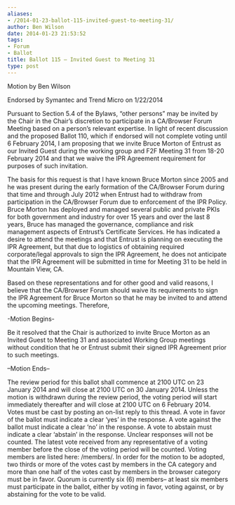 ```yaml
---
aliases:
- /2014-01-23-ballot-115-invited-guest-to-meeting-31/
author: Ben Wilson
date: 2014-01-23 21:53:52
tags:
- Forum
- Ballot
title: Ballot 115 – Invited Guest to Meeting 31
type: post
---
```


Motion by Ben Wilson

Endorsed by Symantec and Trend Micro on 1/22/2014

Pursuant to Section 5.4 of the Bylaws, “other persons” may be invited by the Chair in the Chair’s discretion to participate in a CA/Browser Forum Meeting based on a person’s relevant expertise. In light of recent discussion and the proposed Ballot 110, which if endorsed will not complete voting until 6 February 2014, I am proposing that we invite Bruce Morton of Entrust as our Invited Guest during the working group and F2F Meeting 31 from 18-20 February 2014 and that we waive the IPR Agreement requirement for purposes of such invitation.

The basis for this request is that I have known Bruce Morton since 2005 and he was present during the early formation of the CA/Browser Forum during that time and through July 2012 when Entrust had to withdraw from participation in the CA/Browser Forum due to enforcement of the IPR Policy. Bruce Morton has deployed and managed several public and private PKIs for both government and industry for over 15 years and over the last 8 years, Bruce has managed the governance, compliance and risk management aspects of Entrust’s Certificate Services. He has indicated a desire to attend the meetings and that Entrust is planning on executing the IPR Agreement, but that due to logistics of obtaining required corporate/legal approvals to sign the IPR Agreement, he does not anticipate that the IPR Agreement will be submitted in time for Meeting 31 to be held in Mountain View, CA.

Based on these representations and for other good and valid reasons, I believe that the CA/Browser Forum should waive its requirements to sign the IPR Agreement for Bruce Morton so that he may be invited to and attend the upcoming meetings.
Therefore,

-Motion Begins-

Be it resolved that the Chair is authorized to invite Bruce Morton as an Invited Guest to Meeting 31 and associated Working Group meetings without condition that he or Entrust submit their signed IPR Agreement prior to such meetings.

–Motion Ends–

The review period for this ballot shall commence at 2100 UTC on 23 January 2014 and will close at 2100 UTC on 30 January 2014. Unless the motion is withdrawn during the review period, the voting period will start immediately thereafter and will close at 2100 UTC on 6 February 2014.
Votes must be cast by posting an on-list reply to this thread. A vote in favor of the ballot must indicate a clear ‘yes’ in the response. A vote against the ballot must indicate a clear ‘no’ in the response. A vote to abstain must indicate a clear ‘abstain’ in the response. Unclear responses will not be counted. The latest vote received from any representative of a voting member before the close of the voting period will be counted.
Voting members are listed here: /members/. In order for the motion to be adopted, two thirds or more of the votes cast by members in the CA category and more than one half of the votes cast by members in the browser category must be in favor. Quorum is currently six (6) members– at least six members must participate in the ballot, either by voting in favor, voting against, or by abstaining for the vote to be valid.